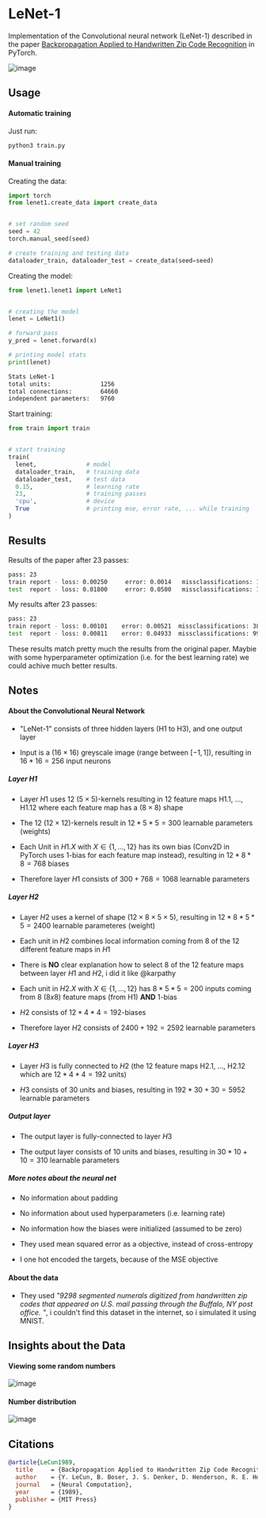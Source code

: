 # LeNet-1
Implementation of the Convolutional neural network (LeNet-1) described in the paper [Backpropagation Applied to Handwritten Zip Code Recognition](https://ieeexplore.ieee.org/document/6795724) in PyTorch.


![image](res/architecture.png)

## Usage


#### Automatic training

Just run:
```bash
python3 train.py
```

#### Manual training

Creating the data:
```python
import torch
from lenet1.create_data import create_data


# set random seed
seed = 42
torch.manual_seed(seed)

# create training and testing data
dataloader_train, dataloader_test = create_data(seed=seed)
```

Creating the model:
```python
from lenet1.lenet1 import LeNet1


# creating the model
lenet = LeNet1()

# forward pass
y_pred = lenet.forward(x)

# printing model stats
print(lenet)
```

```bash
Stats LeNet-1
total units:              1256
total connections:        64660
independent parameters:   9760
```

Start training:
```python
from train import train


# start training
train(
  lenet,              # model
  dataloader_train,   # training data
  dataloader_test,    # test data
  0.15,               # learning rate
  23,                 # training passes
  'cpu',              # device
  True                # printing mse, error rate, ... while training
)
```

## Results

Results of the paper after 23 passes:

```bash
pass: 23
train report - loss: 0.00250     error: 0.0014   missclassifications: 10
test  report - loss: 0.01800     error: 0.0500   missclassifications: 102
```
My results after 23 passes:

```bash
pass: 23
train report - loss: 0.00101    error: 0.00521  missclassifications: 38
test  report - loss: 0.00811    error: 0.04933  missclassifications: 99
```

These results match pretty much the results from the original paper. Maybie with some hyperparameter optimization (i.e. for the best learning rate) we could achive much better results.

## Notes

#### About the Convolutional Neural Network

* "LeNet-1" consists of three hidden layers (H1 to H3), and one output layer

* Input is a $(16 \times 16)$ greyscale image (range between $[-1, 1]$), resulting in $16 * 16 = 256$ input neurons

##### Layer H1

* Layer $H1$ uses $12$ $(5 \times 5)$-kernels resulting in $12$ feature maps H1.1, ..., H1.12 where each feature map has a ($8 \times 8$) shape

* The $12$ $(12 \times 12)$-kernels result in $12 * 5 * 5 = 300$ learnable parameters (weights)

* Each Unit in $H1.X$ with $X \in \{1, ..., 12\}$ has its own bias (Conv2D in PyTorch uses $1$-bias for each feature map instead), resulting in $12 * 8 * 8 = 768$ biases

* Therefore layer $H1$ consists of $300 + 768 = 1068$ learnable parameters

##### Layer H2

* Layer $H2$ uses a kernel of shape $(12 \times 8 \times 5 \times 5)$, resulting in $12 * 8 * 5 * 5 = 2400$ learnable parameteres (weight) 

* Each unit in $H2$ combines local information coming from $8$ of the $12$ different feature maps in $H1$

* There is **NO** clear explanation how to select 8 of the 12 feature maps between layer $H1$ and $H2$, i did it like @karpathy

* Each unit in $H2.X$ with $X \in \{1, ..., 12\}$ has $8 * 5 * 5 = 200$ inputs coming from $8$ $(8x8)$ feature maps (from H1) **AND** $1$-bias

* $H2$ consists of $12 * 4 * 4 = 192$-biases

* Therefore layer $H2$ consists of $2400 + 192 = 2592$ learnable parameters

##### Layer H3

* Layer $H3$ is fully connected to $H2$ (the $12$ feature maps H2.1, ..., H2.12 which are $12 * 4 * 4 = 192$ units)

* $H3$ consists of $30$ units and biases, resulting in $192 * 30 + 30=5952$ learnable parameters 

##### Output layer

* The output layer is fully-connected to layer $H3$

* The output layer consists of $10$ units and biases, resulting in $30 * 10 + 10 = 310$ learnable parameters

##### More notes about the neural net

* No information about padding

* No information about used hyperparameters (i.e. learning rate)

* No information how the biases were initialized (assumed to be zero)

* They used mean squared error as a objective, instead of cross-entropy

* I one hot encoded the targets, because of the MSE objective


#### About the data

* They used *"9298 segmented numerals digitized from handwritten zip codes that appeared on U.S. mail passing through the Buffalo, NY post office. "*, i couldn't find this dataset in the internet, so i simulated it using MNIST.


## Insights about the Data

#### Viewing some random numbers

![image](res/random_numbers.png)

#### Number distribution

![image](res/number_distribution.png)

## Citations

```bibtex
@article{LeCun1989,
  title     = {Backpropagation Applied to Handwritten Zip Code Recognition},
  author    = {Y. LeCun, B. Boser, J. S. Denker, D. Henderson, R. E. Howard, W. Hubbard, L. D. Jackel},
  journal   = {Neural Computation},
  year      = {1989},
  publisher = {MIT Press}
}
```